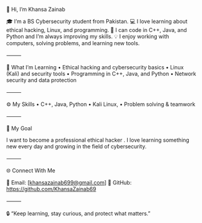 
👋 Hi, I’m Khansa Zainab

🎓 I’m a BS Cybersecurity student from Pakistan.
💻 I love learning about ethical hacking, Linux, and programming.
🧩 I can code in C++, Java, and Python and I’m always improving my skills.
💡 I enjoy working with computers, solving problems, and learning new tools.

⸻

🚀 What I’m Learning
	•	Ethical hacking and cybersecurity basics
	•	Linux (Kali) and security tools
	•	Programming in C++, Java, and Python
	•	Network security and data protection

⸻

⚙ My Skills
	•	C++, Java, Python
	•	Kali Linux, 
	•	Problem solving & teamwork

⸻

🎯 My Goal

I want to become a professional ethical hacker .
I love learning something new every day and growing in the field of cybersecurity.

⸻

🌐 Connect With Me

📧 Email: [khansazainab699@gmail.com]
💬 GitHub: https://github.com/KhansaZainab69

⸻

🔒 “Keep learning, stay curious, and protect what matters.”
